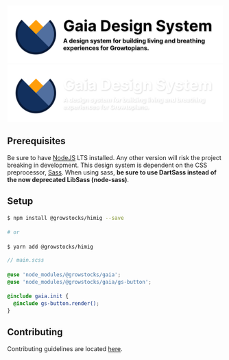 ![Gaia Logo Light Mode](https://raw.githubusercontent.com/GrowStocks/gaia/main/media/gds-logo-light.svg?sanitize=true#gh-light-mode-only)
![Gaia Logo Dark Mode](https://raw.githubusercontent.com/GrowStocks/gaia/main/media/gds-logo-dark.svg?sanitize=true#gh-dark-mode-only)

## Prerequisites
Be sure to have [NodeJS](https://nodejs.org) LTS installed. Any other version will risk the project breaking in
development.
This design system is dependent on the CSS preprocessor, [Sass](https://sass-lang.com). When using sass, **be sure to
use DartSass instead of the now deprecated LibSass (node-sass)**.

## Setup
```sh
$ npm install @growstocks/himig --save

# or

$ yarn add @growstocks/himig
```
```scss
// main.scss

@use 'node_modules/@growstocks/gaia';
@use 'node_modules/@growstocks/gaia/gs-button';

@include gaia.init {
  @include gs-button.render();
}
```
## Contributing
Contributing guidelines are located [here](https://github.com/GrowStocks/gaia/tree/main/.github/CONTRIBUTING.md).